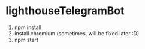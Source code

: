 # lighthouseTelegramBot

1. npm install
2. install chromium (sometimes, will be fixed later :D)
3. npm start
